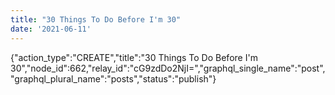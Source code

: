 ```yaml
---
title: "30 Things To Do Before I'm 30"
date: '2021-06-11'
---
```


{"action_type":"CREATE","title":"30 Things To Do Before I'm 30","node_id":662,"relay_id":"cG9zdDo2NjI=","graphql_single_name":"post","graphql_plural_name":"posts","status":"publish"}
